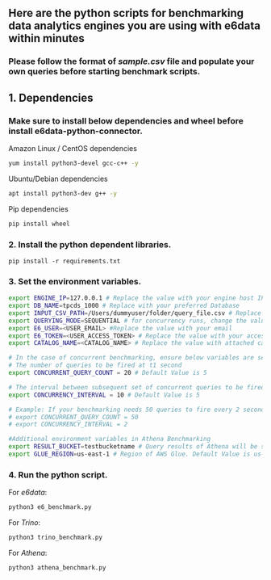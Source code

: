 ## Here are the python scripts for benchmarking data analytics engines you are using with e6data within minutes

### Please follow the format of <em>sample.csv</em> file and populate your own queries before starting benchmark scripts.

## 1. Dependencies
### Make sure to install below dependencies and wheel before install e6data-python-connector.
Amazon Linux / CentOS dependencies
```bash
yum install python3-devel gcc-c++ -y
```
Ubuntu/Debian dependencies
```bash
apt install python3-dev g++ -y
```
Pip dependencies
```bash
pip install wheel
```

### 2. Install the python dependent libraries.
```
pip install -r requirements.txt
```
### 3. Set the environment variables.
```bash
export ENGINE_IP=127.0.0.1 # Replace the value with your engine host IP
export DB_NAME=tpcds_1000 # Replace with your preferred Database
export INPUT_CSV_PATH=/Users/dummyuser/folder/query_file.csv # Replace the value with your local file path
export QUERYING_MODE=SEQUENTIAL # for concurrency runs, change the value to CONCURRENT
export E6_USER=<USER_EMAIL> #Replace the value with your email
export E6_TOKEN=<USER_ACCESS_TOKEN> # Replace the value with your access token
export CATALOG_NAME=<CATALOG_NAME> # Replace the value with attached catalog.

# In the case of concurrent benchmarking, ensure below variables are set to your requirements
# The number of queries to be fired at t1 second
export CONCURRENT_QUERY_COUNT = 20 # Default Value is 5

# The interval between subsequent set of concurrent queries to be fired 
export CONCURRENCY_INTERVAL = 10 # Default Value is 5

# Example: If your benchmarking needs 50 queries to fire every 2 seconds,
# export CONCURRENT_QUERY_COUNT = 50
# export CONCURRENCY_INTERVAL = 2

#Additional environment variables in Athena Benchmarking
export RESULT_BUCKET=testbucketname # Query results of Athena will be stored in this bucket
export GLUE_REGION=us-east-1 # Region of AWS Glue. Default Value is us-east-1
```

### 4. Run the python script.
For <em>e6data</em>:
```bash
python3 e6_benchmark.py
```
For <em>Trino</em>:
```bash
python3 trino_benchmark.py
```
For <em>Athena</em>:
```bash
python3 athena_benchmark.py
```

